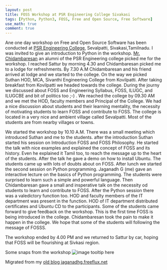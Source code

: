```yaml
---
layout: post
title: FOSS Workshop at PSR Engineering College Sivakasi
tags: [Python, Python3, FOSS, Free and Open Source, Free Software]
use_math: true
comment: true
---
```

Ane one day workshop on Free and Open Source Software has been conducted at [PSR Engineering College](http://www.psr.edu.in/), Sevalpatti, Sivakasi,Tamilnadu. I was invited to give an introduction to Python in the workshop. [Mr. Chidambaresan](http://www.chidambaresan.blogspot.com/) an alumni of the PSR Engineering college picked me for the workshop. I reached Sattur by morning 4.30 and Chidambaresan picked me to a lodge for refreshments. By 7.30 A.M Chidambaresan and his friend arrived at lodge and we started to the college. On the way we picked Suthan HOD, MCA, Sivanthi Engineering College from Kovilpatti. After taking breakfast from Kovilpatti we headed towards the college. During the journy we discussed about FOSS and Engineering Syllabus, FOSS, ILUGC, and ILUGCBE and bit of politics too ;-) . We reached the college by 09.30 AM and we met the HOD, faculty members and Principal of the College. We had a nice discussion about students and their learning mentality, the necessity of motivating students to learn FOSS and contribute to FOSS. The college is located in a very nice and ambient village called Sevalpatti. Most of the students are from nearby villages or towns. 

We started the workshop by 10.10 A.M. There was a small meeting which introduced Suthan and me to the students. after the introduction Suthan started his session on Introduction FOSS and FOSS Philosophy. He started the talk with nice examples and explained the concept of FOSS and its history. Even he explained it Tamil too, to reach the message up to the heart of the students. After the talk he gave a demo on how to install Ubuntu. The students came up with lots of doubts about on FOSS. After lunch we started the second session on Python programming. Jaganadh G (me) gave an interactive lecture on the basics of Python programming. The students were surprised to learn such a simple and powerful language. Then Chidambaresan gave a small and insperative talk on the necessity od students to learn and contribute to FOSS.  After the Python session there was a valedictory function too. HOD and faculty members of the IT department was present in the function. HOD of IT department distributed certificates and Ubuntu CD to the participants. Some of the students came forward to give feedback on the workshop. This is the first time FOSS is being introduced in the college. Chidambaresan took the pain to make it happen in the college. We hope that some of the students will following the message of FOSSS. 

The workshop ended by 4.00 PM and we returned to Sattur by car, hoping that FOSS will be flourishing at Sivkasi region. 

Some snaps from the workshop
![image tooltip here](https://lh4.googleusercontent.com/_c7lX2KlKegE/TXRzoaxTU1E/AAAAAAAAAjA/Ha3EP7o7Lfs/s160-c/PSR_Sivakasi_Workshop.jpg)


Migrated from my [old blog jaganadhg.freeflux.net](https://web.archive.org/web/20160323193721/http://jaganadhg.freeflux.net/blog)
